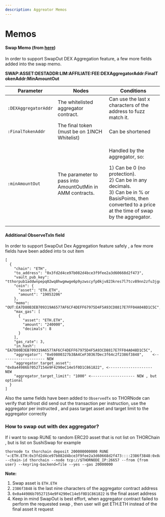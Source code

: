 ```yaml
---
description: Aggreator Memos
---
```


# Memos

#### Swap Memo (from [here](https://gitlab.com/thorchain/thornode/-/merge\_requests/2218))

In order to support SwapOut DEX Aggregation feature, a few more fields added into the swap memo.

**SWAP:ASSET:DESTADDR:LIM:AFFILIATE:FEE:DEXAggregatorAddr:FinalTokenAddr:MinAmountOut**

| Parameter            | Nodes                                                      | Conditions                                                                                                                                                                                                 |
| -------------------- | ---------------------------------------------------------- | ---------------------------------------------------------------------------------------------------------------------------------------------------------------------------------------------------------- |
| `:DEXAggregatorAddr` | The whitelisted aggregator contract.                       | Can use the last x characters of the address to fuzz match it.                                                                                                                                             |
| `:FinalTokenAddr`    | The final token (must be on 1INCH Whitelist)               | Can be shortened                                                                                                                                                                                           |
| `:minAmountOut`      | The parameter to pass into AmountOutMin in AMM contracts.  | <p>Handled by the aggregator, so:</p><p>1) Can be 0 (no protection). <br>2) Can be in any decimals.<br>3) Can be in % or BasisPoints, then converted to a price at the time of swap by the aggregator.</p> |

#### Additional ObserveTxIn field <a href="#user-content-additional-observetxin-field" id="user-content-additional-observetxin-field"></a>

In order to support SwapOut Dex Aggregation feature safely , a few more fields have been added into tx out item

```
[
  {
    "chain": "ETH",
    "to_address": "0x3fd2d4ce97b082d4bce3f9fee2a3d60668d2f473",
    "vault_pub_key": "tthorpub1addwnpepq02wq8hwgmwge6p9yzwscyfp0kjv823kres7l7tcv89nn2zfu3jguu5s4qa",
    "coin": {
      "asset": "ETH.ETH",
      "amount": "19053206"
    },
    "memo": "OUT:EA7D80B3EB709319A6577AF6CF4DEFF67975D4F5A93CD8817E7FF04A048D1C5C",
    "max_gas": [
      {
        "asset": "ETH.ETH",
        "amount": "240000",
        "decimals": 8
      }
    ],
    "gas_rate": 3,
    "in_hash": "EA7D80B3EB709319A6577AF6CF4DEFF67975D4F5A93CD8817E7FF04A048D1C5C",
    "aggregator": "0x69800327b38A4CeF30367Dec3f64c2f2386f3848",    <-------------------- NEW
    "aggregator_target_asset": "0x0a44986b70527154e9F4290eC14e5f0D1C861822", <-------------------- NEW
    "aggregator_target_limit": "1000" <-------------------- NEW , but optional
  }
]
```

Also the same fields have been added to `ObservedTx` so THORNode can verify that bifrost did send out the transaction per instruction, use the aggregator per instructed , and pass target asset and target limit to the aggregator correctly

### How to swap out with dex aggregator? <a href="#user-content-how-to-swap-out-with-dex-aggregator" id="user-content-how-to-swap-out-with-dex-aggregator"></a>

If i want to swap RUNE to random ERC20 asset that is not list on THORChain , but is list on SushiSwap for example

```
thornode tx thorchain deposit 200000000000 RUNE '=:ETH.ETH:0x3fd2d4ce97b082d4bce3f9fee2a3d60668d2f473::::2386f3848:0x0a44986b70527154e9F4290eC14e5f0D1C861822' --chain-id thorchain --node tcp://$THORNODE_IP:26657 --from {from user} --keyring-backend=file --yes --gas 20000000
```

**Note:**

1. Swap asset is `ETH.ETH`
2. `2386f3848` is the last nine characters of the aggregator contract address
3. `0x0a44986b70527154e9F4290eC14e5f0D1C861822` is the final asset address
4. Keep in mind SwapOut is best effort, when aggregator contract failed to perform the requested swap , then user will get ETH.ETH instead of the final asset it request
